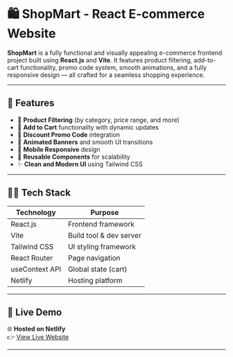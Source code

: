 # 🛍️ ShopMart - React E-commerce Website

**ShopMart** is a fully functional and visually appealing e-commerce frontend project built using **React.js** and **Vite**. It features product filtering, add-to-cart functionality, promo code system, smooth animations, and a fully responsive design — all crafted for a seamless shopping experience.

---

## 🚀 Features

- 🔎 **Product Filtering** (by category, price range, and more)
- 🛒 **Add to Cart** functionality with dynamic updates
- 💸 **Discount Promo Code** integration
- 🎨 **Animated Banners** and smooth UI transitions
- 📱 **Mobile Responsive** design
- 🧩 **Reusable Components** for scalability
- ✨ **Clean and Modern UI** using Tailwind CSS

---

## 🧑‍💻 Tech Stack

| Technology     | Purpose              |
|----------------|----------------------|
| React.js       | Frontend framework   |
| Vite           | Build tool & dev server |
| Tailwind CSS   | UI styling framework |
| React Router   | Page navigation      |
| useContext API | Global state (cart)  |
| Netlify        | Hosting platform     |

---

## 🔗 Live Demo

🌐 **Hosted on Netlify**  
👉 [View Live Website](https://shopmart-1.netlify.app/)

---

